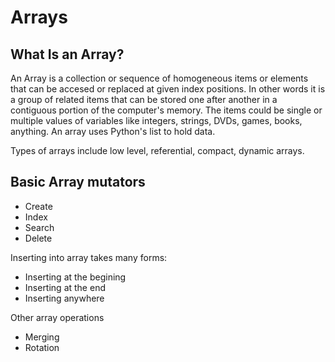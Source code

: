 # Arrays

## What Is an Array?

An Array is a collection or sequence of homogeneous items or elements that can be accesed or replaced at given index positions. In other words it is a group of related items that can be stored one after another in a contiguous portion of the computer's memory. The items could be single or multiple values of variables like integers, strings, DVDs, games, books, anything. An array uses Python's list to hold data.

Types of arrays include low level, referential, compact, dynamic arrays.

## Basic Array mutators

- Create
- Index
- Search
- Delete

Inserting into array takes many forms:

- Inserting at the begining
- Inserting at the end
- Inserting anywhere

Other array operations

- Merging
- Rotation
